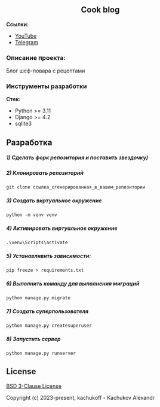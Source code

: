 <h2 align="center">Cook blog</h2>

**Ссылки**:
- [YouTube](https://www.youtube.com/watch?v=f7zwXjPJRtU)
- [Telegram](https://t.me/trueDjangoChannel)

### Описание проекта:
Блог шеф-повара с рецептами


### Инструменты разработки

**Стек:**
- Python >= 3.11
- Django >= 4.2
- sqlite3

## Разработка

##### 1) Сделать форк репозитория и поставить звездочку)

##### 2) Клонировать репозиторий

    git clone ссылка_сгенерированная_в_вашем_репозитории

##### 3) Создать виртуальное окружение

    python -m venv venv
    
##### 4) Активировать виртуальное окружение

    .\venv\Scripts\activate

##### 5) Устанавливить зависимости:

    pip freeze > requirements.txt

##### 6) Выполнить команду для выполнения миграций

    python manage.py migrate
    
##### 7) Создать суперпользователя

    python manage.py createsuperuser
    
##### 8) Запустить сервер

    python manage.py runserver

## License

[BSD 3-Clause License](https://opensource.org/licenses/BSD-3-Clause)

Copyright (c) 2023-present, kachukoff - Kachukov Alexandr